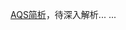 [AQS简析](https://github.com/zgkaii/CS-Study-Notes/blob/master/03-Java/02-Concurrent%26Multithreaded/08-%E9%98%9F%E5%88%97%E5%90%8C%E6%AD%A5%E5%99%A8(AbstractQueuedSynchronizer)%E6%BA%90%E7%A0%81%E7%AE%80%E6%9E%90.md)，待深入解析... ...

